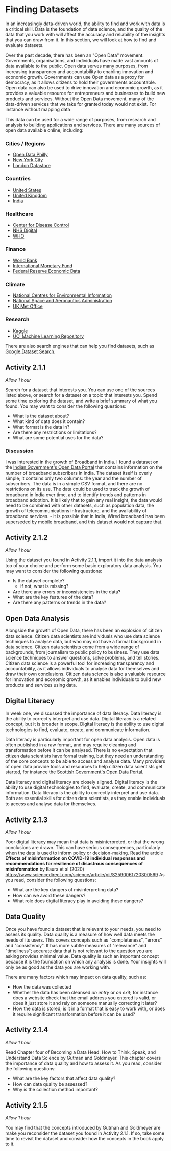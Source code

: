 # Finding Datasets

In an increasingly data-driven world, the ability to find and work with data is
a critical skill. Data is the foundation of data science, and the quality of the
data that you work with will affect the accuracy and reliability of the insights
that you can draw from it. In this section, we will look at how to find and
evaluate datasets.

Over the past decade, there has been an "Open Data" movement. Governments,
organisations, and individuals have made vast amounts of data available to the
public. Open data serves many purposes, from increasing transparency and
accountability to enabling innovation and economic growth. Governments can use
Open data as a proxy for democracy, as it allows citizens to hold their
governments accountable. Open data can also be used to drive innovation and
economic growth, as it provides a valuable resource for entrepreneurs and
businesses to build new products and services. Without the Open Data movement,
many of the data-driven services that we take for granted today would not exist.
For instance without mapping data

This data can be used for a wide range of purposes, from research and analysis
to building applications and services. There are many sources of open data
available online, including:

### Cities / Regions

- [Open Data Philly](https://opendataphilly.org/)
- [New York City](https://opendata.cityofnewyork.us/)
- [London Datastore](https://data.london.gov.uk/)

### Countries

- [United States](https://www.data.gov/)
- [United Kingdom](https://data.gov.uk/)
- [India](https://data.gov.in/)

### Healthcare

- [Center for Disease Control](https://www.cdc.gov/datastatistics/index.html)
- [NHS Digital](https://digital.nhs.uk/data-and-information)
- [WHO](https://www.who.int/data/gho)

### Finance

- [World Bank](https://data.worldbank.org/)
- [International Monetary Fund](https://www.imf.org/en/Data)
- [Federal Reserve Economic Data](https://fred.stlouisfed.org/)

### Climate

- [National Centres for Environmental Information](https://www.ncdc.noaa.gov/data-access)
- [National Space and Aeronautics Administration](https://data.nasa.gov/)
- [UK Met Office](https://www.metoffice.gov.uk/research/climate/climate-monitoring)

### Research

- [Kaggle](https://www.kaggle.com/datasets)
- [UCI Machine Learning Repository](https://archive.ics.uci.edu/ml/index.php)

There are also search engines that can help you find datasets, such as
[Google Dataset Search](https://datasetsearch.research.google.com/).

## Activity 2.1.1

_Allow 1 hour_

Search for a dataset that interests you. You can use one of the sources listed
above, or search for a dataset on a topic that interests you. Spend some time
exploring the dataset, and write a brief summary of what you found. You may want
to consider the following questions:

- What is the dataset about?
- What kind of data does it contain?
- What format is the data in?
- Are there any restrictions or limitations?
- What are some potential uses for the data?

### Discussion

I was interested in the growth of Broadband in India. I found a dataset on the
[Indian Government's Open Data Portal](https://visualize.data.gov.in/?inst=ae965f52-015d-47f6-a6ca-ada4c275970b)
that contains information on the number of broadband subscribers in India. The
dataset itself is overly simple; it contains only two columns: the year and the
number of subscribers. The data is in a simple CSV format, and there are no
restrictions on its use. The data could be used to track the growth of broadband
in India over time, and to identify trends and patterns in broadband adoption.
It is likely that to gain any real insight, the data would need to be combined
with other datasets, such as population data, the growth of telecommunications
infrastructure, and the availability of broadband services. - it is possible
that in India, Wired broadband has been superseded by mobile broadband, and this
dataset would not capture that.

## Activity 2.1.2

_Allow 1 hour_

Using the dataset you found in Activity 2.1.1, import it into the data analysis
too of your choice and perform some basic exploratory data analysis. You may
want to consider the following questions:

- Is the dataset complete?
  - if not, what is missing?
- Are there any errors or inconsistencies in the data?
- What are the key features of the data?
- Are there any patterns or trends in the data?

## Open Data Analysis

Alongside the growth of Open Data, there has been an explosion of citizen data
science. Citizen data scientists are individuals who use data science techniques
to analyse data, but who may not have a formal background in data science.
Citizen data scientists come from a wide range of backgrounds, from journalism
to public policy to business. They use data science techniques to answer
questions, solve problems, and tell stories. Citizen data science is a powerful
tool for increasing transparency and accountability, as it allows individuals to
analyse data for themselves and draw their own conclusions. Citizen data science
is also a valuable resource for innovation and economic growth, as it enables
individuals to build new products and services using data.

## Digital Literacy

In week one, we discussed the importance of data literacy. Data literacy is the
ability to correctly interpret and use data. Digital literacy is a related
concept, but it is broader in scope. Digital literacy is the ability to use
digital technologies to find, evaluate, create, and communicate information.

Data literacy is particularly important for open data analysis. Open data is
often published in a raw format, and may require cleaning and transformation
before it can be analysed. There is no expectation that citizen data scientists
have formal training, but they need an understanding of the core concepts to be
able to access and analyse data. Many providers of open data provide tools and
resources to help citizen data scientists get started, for instance the
[Scottish Government's Open Data Portal](https://www.statistics.gov.scot/).

Data literacy and digital literacy are closely aligned. Digital literacy is the
ability to use digital technologies to find, evaluate, create, and communicate
information. Data literacy is the ability to correctly interpret and use data.
Both are essential skills for citizen data scientists, as they enable
individuals to access and analyse data for themselves.

## Activity 2.1.3

_Allow 1 hour_

Poor digital literacy may mean that data is misinterpreted, or that the wrong
conclusions are drawn. This can have serious consequences, particularly when the
data is used to inform policy or decision-making. Read the article **Effects of
misinformation on COVID-19 individual responses and recommendations for
resilience of disastrous consequences of misinformation** by Baura et al (2020)
<https://www.sciencedirect.com/science/article/pii/S2590061720300569> As you
read, consider the following questions:

- What are the key dangers of misinterpreting data?
- How can we avoid these dangers?
- What role does digital literacy play in avoiding these dangers?

## Data Quality

Once you have found a dataset that is relevant to your needs, you need to assess
its quality. Data quality is a measure of how well data meets the needs of its
users. This covers concepts such as "completeness", "errors" and "consistency".
It has more subtle measures of "relevance" and "timeliness"; accurate data that
is not relevant to the question you are asking provides minimal value. Data
quality is such an important concept because it is the foundation on which any
analysis is done. Your insights will only be as good as the data you are working
with.

There are many factors which may impact on data quality, such as:

- How the data was collected
- Whether the data has been cleansed _on entry_ or _on exit_; for instance does
  a website check that the email address you entered is valid, or does it just
  store it and rely on someone manually correcting it later?
- How the data is stored; is it in a format that is easy to work with, or does
  it require significant transformation before it can be used?

## Activity 2.1.4

_Allow 1 hour_

Read Chapter four of Becoming a Data Head: How to Think, Speak, and Understand
Data Science by Gutman and Goldmeyer. This chapter covers the importance of data
quality and how to assess it. As you read, consider the following questions:

- What are the key factors that affect data quality?
- How can data quality be assessed?
- Why is the collection method important?

<!-- TODO: more content here linking the concepts back to the topic -->

## Activity 2.1.5

_Allow 1 hour_

You may find that the concepts introduced by Gutman and Goldmeyer are make you
reconsider the dataset you found in Activity 2.1.1. If so, take some time to
revisit the dataset and consider how the concepts in the book apply to it.
